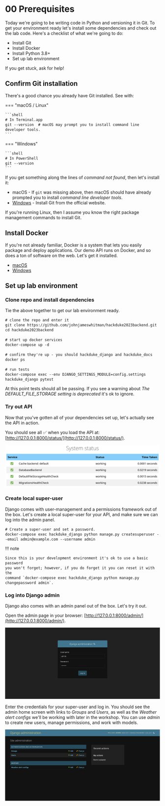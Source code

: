 # 00 Prerequisites

Today we're going to be writing code in Python and versioning it in Git. To get
your environment ready let's install some dependencies and check out the lab
code. Here's a checklist of what we're going to do:

- Install Git
- Install Docker
- Install Python 3.8+
- Set up lab environment

If you get stuck, ask for help!

## Confirm Git installation

There's a good chance you already have Git installed. See with:

=== "macOS / Linux"

    ```shell
    # In Terminal.app
    git --version  # macOS may prompt you to install command line developer tools.
    ```

=== "Windows"

    ```shell
    # In PowerShell
    git --version
    ```

If you get something along the lines of _command not found_, then let's install
it:

- macOS - If `git` was missing above, then macOS should have already prompted
  you to install _command line developer tools_.
- [Windows](https://git-scm.com/download/win) - Install Git from the official
  website.

If you're running Linux, then I assume you know the right package management
commands to install Git.

## Install Docker

If you're not already familiar, Docker is a system that lets you easily 
package and deploy applications. Our demo API runs on Docker, and so does a 
ton of software on the web. Let's get it installed.

- [macOS](https://docs.docker.com/desktop/install/mac-install/)
- [Windows](https://docs.docker.com/desktop/install/windows-install/)

## Set up lab environment

### Clone repo and install dependencies

Tie the above together to get our lab environment ready.

```shell
# clone the repo and enter it
git clone https://github.com/johnjameswhitman/hackduke2023backend.git
cd hackduke2023backend

# start up docker services
docker-compose up -d

# confirm they're up - you should hackduke_django and hackduke_docs
docker ps

# run tests
docker-compose exec --env DJANGO_SETTINGS_MODULE=config.settings hackduke_django pytest
```

At this point tests should all be passing. If you see a warning about _The 
DEFAULT_FILE_STORAGE setting is deprecated_ it's ok to ignore.

### Try out API

Now that you've gotten all of your dependencies set up, let's actually see 
the API in action.

You should see all :white_check_mark: when you load the API at:
[http://127.0.0.1:8000/status/](http://127.0.0.1:8000/status/).

![API Status](00_prerequisites/api_status.png "API status")

### Create local super-user

Django comes with user-management and a permissions framework out of the box. 
Let's create a local super-user for your API, and make sure we can log into 
the admin panel.

```shell
# Create a super-user and set a password.
docker-compose exec hackduke_django python manage.py createsuperuser --email admin@example.com --username admin
```

!!! note

    Since this is your development environment it's ok to use a basic password
    you won't forget; however, if you do forget it you can reset it with the 
    command `docker-compose exec hackduke_django python manage.py 
    changepassword admin`.

### Log into Django admin

Django also comes with an admin panel out of the box. Let's try it out.

Open the admin page in your browser:
[http://127.0.0.1:8000/admin/](http://127.0.0.1:8000/admin/).

![Admin login](00_prerequisites/admin_login.png "admin login")

Enter the credentials for your super-user and log in. You should see the admin
home screen with links to _Groups_ and _Users_, as well as the _Weather 
alert configs_ we'll be working with later in the workshop. You can use _admin_
to create new users, manage permissions, and work with models.

![Admin home](00_prerequisites/admin_home.png "admin home")
